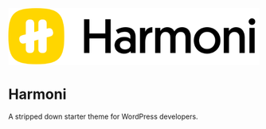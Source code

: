 <img src="assets/images/logo.svg" alt="logo" />

# Harmoni
A stripped down starter theme for WordPress developers.